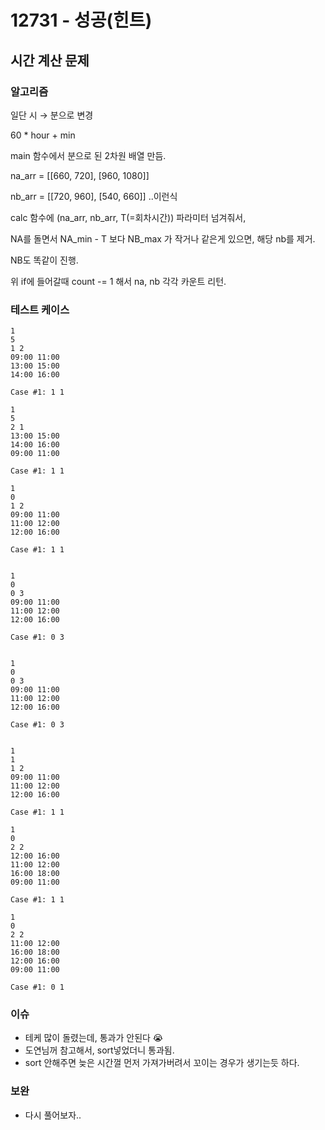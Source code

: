 # 12731 - 성공(힌트)

## 시간 계산 문제

### 알고리즘

일단 시 → 분으로 변경

60 \* hour + min

main 함수에서 분으로 된 2차원 배열 만듬.

na_arr = [[660, 720], [960, 1080]]

nb_arr = [[720, 960], [540, 660]] ..이런식

calc 함수에 (na_arr, nb_arr, T(=회차시간)) 파라미터 넘겨줘서,

NA를 돌면서 NA_min - T 보다 NB_max 가 작거나 같은게 있으면, 해당 nb를 제거.

NB도 똑같이 진행.

위 if에 들어갈때 count -= 1 해서 na, nb 각각 카운트 리턴.

### 테스트 케이스

```
1
5
1 2
09:00 11:00
13:00 15:00
14:00 16:00

Case #1: 1 1

1
5
2 1
13:00 15:00
14:00 16:00
09:00 11:00

Case #1: 1 1

1
0
1 2
09:00 11:00
11:00 12:00
12:00 16:00

Case #1: 1 1


1
0
0 3
09:00 11:00
11:00 12:00
12:00 16:00

Case #1: 0 3


1
0
0 3
09:00 11:00
11:00 12:00
12:00 16:00

Case #1: 0 3


1
1
1 2
09:00 11:00
11:00 12:00
12:00 16:00

Case #1: 1 1

1
0
2 2
12:00 16:00
11:00 12:00
16:00 18:00
09:00 11:00

Case #1: 1 1

1
0
2 2
11:00 12:00
16:00 18:00
12:00 16:00
09:00 11:00

Case #1: 0 1
```

### 이슈

- 테케 많이 돌렸는데, 통과가 안된다 😭
- 도연님꺼 참고해서, sort넣었더니 통과됨.
- sort 안해주면 늦은 시간껄 먼저 가져가버려서 꼬이는 경우가 생기는듯 하다.

### 보완

- 다시 풀어보자..
